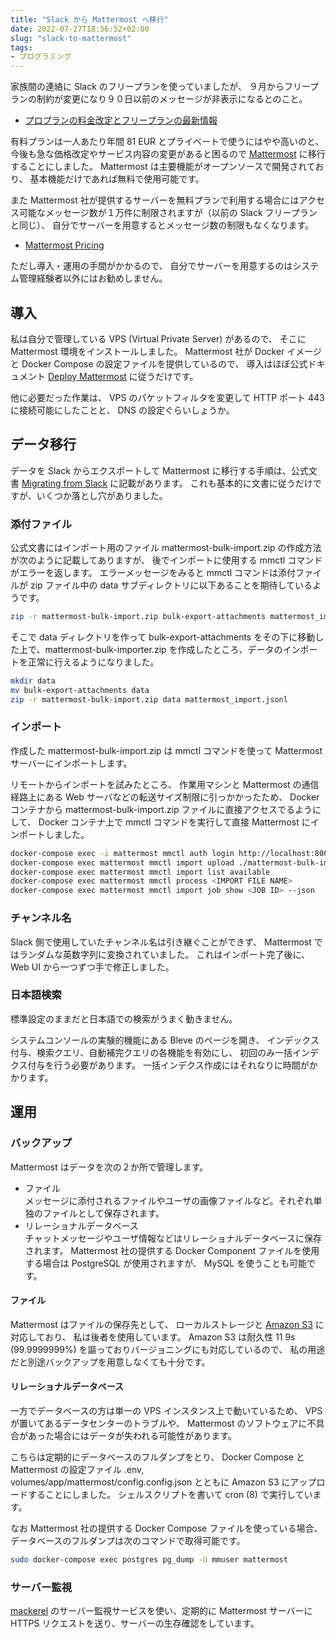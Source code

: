 ```yaml
---
title: "Slack から Mattermost へ移行"
date: 2022-07-27T18:56:52+02:00
slug: "slack-to-mattermost"
tags:
- プログラミング
---
```

家族間の連絡に Slack のフリープランを使っていましたが、
９月からフリープランの制約が変更になり９０日以前のメッセージが非表示になるとのこと。

- [プロプランの料金改定とフリープランの最新情報](https://slack.com/intl/ja-jp/help/articles/7050776459923-%E3%83%97%E3%83%AD%E3%83%97%E3%83%A9%E3%83%B3%E3%81%AE%E6%96%99%E9%87%91%E6%94%B9%E5%AE%9A%E3%81%A8%E3%83%95%E3%83%AA%E3%83%BC%E3%83%97%E3%83%A9%E3%83%B3%E3%81%AE%E6%9C%80%E6%96%B0%E6%83%85%E5%A0%B1)

有料プランは一人あたり年間 81 EUR とプライベートで使うにはやや高いのと、
今後も急な価格改定やサービス内容の変更があると困るので [Mattermost](https://mattermost.com/) に移行することにしました。
Mattermost は主要機能がオープンソースで開発されており、
基本機能だけであれば無料で使用可能です。

また Mattermost 社が提供するサーバーを無料プランで利用する場合にはアクセス可能なメッセージ数が１万件に制限されますが（以前の Slack フリープランと同じ）、
自分でサーバーを用意するとメッセージ数の制限もなくなります。

- [Mattermost Pricing](https://www.notion.so/Slack-Mattermost-9eb272cde4c04eb8a6db804cefe909b0)

ただし導入・運用の手間がかかるので、
自分でサーバーを用意するのはシステム管理経験者以外にはお勧めしません。

## 導入

私は自分で管理している VPS (Virtual Private Server) があるので、
そこに Mattermost 環境をインストールしました。
Mattermost 社が Docker イメージと Docker Compose の設定ファイルを提供しているので、
導入はほぼ公式ドキュメント [Deploy Mattermost](https://docs.mattermost.com/guides/deployment.html) に従うだけです。

他に必要だった作業は、
VPS のパケットフィルタを変更して HTTP ポート 443 に接続可能にしたことと、
DNS の設定ぐらいしょうか。

## データ移行

データを Slack からエクスポートして Mattermost に移行する手順は、公式文書 [Migrating from Slack](https://docs.mattermost.com/onboard/migrating-to-mattermost.html#migrating-from-slack) に記載があります。
これも基本的に文書に従うだけですが、いくつか落とし穴がありました。

### 添付ファイル

公式文書にはインポート用のファイル mattermost-bulk-import.zip の作成方法が次のように記載してありますが、
後でインポートに使用する mmctl コマンドがエラーを返します。
エラーメッセージをみると mmctl コマンドは添付ファイルが zip ファイル中の data サブディレクトリに以下あることを期待しているようです。

```sh
zip -r mattermost-bulk-import.zip bulk-export-attachments mattermost_import.jsonl
```

そこで data ディレクトリを作って bulk-export-attachments をその下に移動した上で、mattermost-bulk-importer.zip を作成したところ、データのインポートを正常に行えるようになりました。

```sh
mkdir data
mv bulk-export-attachments data
zip -r mattermost-bulk-import.zip data mattermost_import.jsonl
```

### インポート

作成した mattermost-bulk-import.zip は mmctl コマンドを使って Mattermost サーバーにインポートします。

リモートからインポートを試みたところ、
作業用マシンと Mattermost の通信経路上にある Web サーバなどの転送サイズ制限に引っかかったため、
Docker コンテナから mattermost-bulk-import.zip ファイルに直接アクセスでるようにして、
Docker コンテナ上で mmctl コマンドを実行して直接 Mattermost にインポートしました。

```bash
docker-compose exec -i mattermost mmctl auth login http://localhost:8065
docker-compose exec mattermost mmctl import upload ./mattermost-bulk-import.zip
docker-compose exec mattermost mmctl import list available
docker-compose exec mattermost mmctl process <IMPORT FILE NAME>
docker-compose exec mattermost mmctl import job show <JOB ID> --json
```

### チャンネル名

Slack 側で使用していたチャンネル名は引き継ぐことができず、
Mattermost ではランダムな英数字列に変換されていました。
これはインポート完了後に、Web UI から一つずつ手で修正しました。

### 日本語検索

標準設定のままだと日本語での検索がうまく動きません。

システムコンソールの実験的機能にある Bleve のページを開き、
インデックス付与、検索クエリ、自動補完クエリの各機能を有効にし、
初回のみ一括インデクス付与を行う必要があります。
一括インデクス作成にはそれなりに時間がかかります。

## 運用

### バックアップ

Mattermost はデータを次の２か所で管理します。

- ファイル<br>
    メッセージに添付されるファイルやユーザの画像ファイルなど。それぞれ単独のファイルとして保存されます。
- リレーショナルデータベース<br>
    チャットメッセージやユーザ情報などはリレーショナルデータベースに保存されます。
    Mattermost 社の提供する Docker Component ファイルを使用する場合は PostgreSQL が使用されますが、
    MySQL を使うことも可能です。

#### ファイル
Mattermost はファイルの保存先として、
ローカルストレージと [Amazon S3](https://aws.amazon.com/jp/s3/) に対応しており、
私は後者を使用しています。
Amazon S3 は耐久性 11 9s (99.9999999%) を謳っておりバージョニングにも対応しているので、
私の用途だと別途バックアップを用意しなくても十分です。

#### リレーショナルデータベース

一方でデータベースの方は単一の VPS インスタンス上で動いているため、
VPS が置いてあるデータセンターのトラブルや、
Mattermost のソフトウェアに不具合があった場合にはデータが失われる可能性があります。

こちらは定期的にデータベースのフルダンプをとり、
Docker Compose と Mattermost の設定ファイル .env, volumes/app/mattermost/config.config.json とともに Amazon S3 にアップロードすることにしました。
シェルスクリプトを書いて cron (8) で実行しています。

なお Mattermost 社の提供する Docker Compose ファイルを使っている場合、データベースのフルダンプは次のコマンドで取得可能です。

```sh
sudo docker-compose exec postgres pg_dump -U mmuser mattermost
```

### サーバー監視

[mackerel](https://mackerel.io/)  のサーバー監視サービスを使い、定期的に Mattermost サーバーに HTTPS リクエストを送り、サーバーの生存確認をしています。
